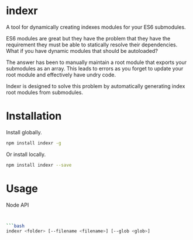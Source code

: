 # indexr
A tool for dynamically creating indexes modules for your ES6 submodules.

ES6 modules are great but they have the problem that they have the requirement they must be able to statically resolve their dependencies. What if you have dynamic modules that should be autoloaded?

The answer has been to manually maintain a root module that exports your submodules as an array. This leads to errors as you forget to update your root module and effectively have undry code.

Indexr is designed to solve this problem by automatically generating index root modules from submodules.

# Installation

Install globally.

```bash
npm install indexr -g
```

Or install locally.

```bash
npm install indexr --save
```

# Usage

Node API
```bash


```bash
indexr <folder> [--filename <filename>] [--glob <glob>]
```





